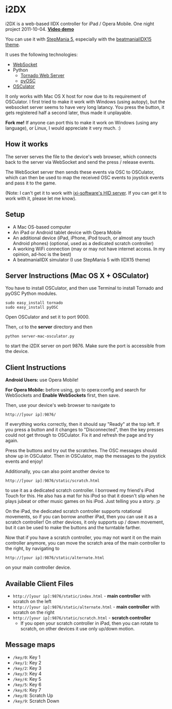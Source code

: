 i2DX
====

i2DX is a web-based IIDX controller for iPad / Opera Mobile. One night project 2011-10-04. [__Video demo__](http://www.youtube.com/watch?v=C3cZsZYK4Jo)

You can use it with [StepMania 5](http://www.stepmania.com/), especially with the
[beatmaniaIIDX15 theme](http://www.stepmania.com/forums/showthread.php?28308-SM5-beatmaniaIIDX15-theme-and-noteskin&p=195991#post195991).

It uses the following technologies:

* [WebSocket](http://websocket.org/)
* Python
	* [Tornado Web Server](http://www.tornadoweb.org/)
	* [pyOSC](https://trac.v2.nl/wiki/pyOSC)
* [OSCulator](http://www.osculator.net/)

It only works with Mac OS X host for now due to its requirement of OSCulator.
I first tried to make it work with Windows (using autopy),
but the websocket server seems to have very long latancy. You press the button,
it gets registered half a second later, thus made it unplayable.

__Fork me!__ If anyone can port this to make it work on Windows (using any language),
or Linux, I would appreciate it very much. :)



How it works
------------

The server serves the file to the device's web browser, which connects back to
the server via WebSocket and send the press / release events.

The WebSocket server then sends these events via OSC to OSCulator, which can then be used to
map the received OSC events to joystick events and pass it to the game.

(Note: I can't get it to work with [ixi-software's HID server](http://www.ixi-audio.net/content/body_backyard_python.html).
If you can get it to work with it, please let me know).



Setup
-----

* A Mac OS-based computer
* An iPad or Android tablet device with Opera Mobile
* An additional device (iPad, iPhone, iPod touch, or almost any touch Android phones) (optional, used as a dedicated scratch controller)
* A working WiFi connection (may or may not have internet access. In my opinion, ad-hoc is the best)
* A beatmaniaIIDX simulator (I use StepMania 5 with IIDX15 theme)



Server Instructions (Mac OS X + OSCulator)
------------------------------------------

You have to install OSCulator, and then use Terminal to install Tornado and pyOSC Python modules.

    sudo easy_install tornado
    sudo easy_install pyOSC

Open OSCulator and set it to port 9000.

Then, `cd` to the __server__ directory and then

    python server-mac-osculator.py

to start the i2DX server on port 9876. Make sure the port is accessible from the device.



Client Instructions
-------------------

__Android Users:__ use Opera Mobile!

__For Opera Mobile:__ before using, go to opera:config and search for WebSockets
and __Enable WebSockets__ first, then save.

Then, use your device's web browser to navigate to

    http://[your ip]:9876/

If everything works correctly, then it should say "Ready" at the top left. If you press a button
and it changes to "Disconnected", then the key presses could not get through to OSCulator.
Fix it and refresh the page and try again.

Press the buttons and try out the scratches. The OSC messages should show up in OSCulator.
Then in OSCulator, map the messages to the joystick events and enjoy!

Additionally, you can also point another device to

    http://[your ip]:9876/static/scratch.html

to use it as a dedicated scratch controller. I borrowed my friend's iPod Touch for this.
He also has a mat for his iPod so that it doesn't slip when he plays jubeat or other music
games on his iPod. Just telling you a story. ;p

On the iPad, the dedicated scratch controller supports rotational movements, so if you
can borrow another iPad, then you can use it as a scratch controller! On other devices, it
only supports up / down movement, but it can be used to make the buttons and the turntable farther.

Now that if you have a scratch controller, you may not want it on the main controller anymore,
you can move the scratch area of the main controller to the right, by navigating to

    http://[your ip]:9876/static/alternate.html

on your main controller device.




Available Client Files
----------------------

* `http://[your ip]:9876/static/index.html` - __main controller__ with scratch on the left
* `http://[your ip]:9876/static/alternate.html` - __main controller__ with scratch on the right
* `http://[your ip]:9876/static/scratch.html` - __scratch controller__
    * If you open your scratch controller in iPad, then you can rotate to scratch,
	on other devices it use only up/down motion.



Message maps
------------

* `/key/0`: Key 1
* `/key/1`: Key 2
* `/key/2`: Key 3
* `/key/3`: Key 4
* `/key/4`: Key 5
* `/key/5`: Key 6
* `/key/6`: Key 7
* `/key/8`: Scratch Up
* `/key/9`: Scratch Down

